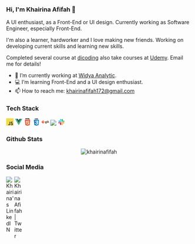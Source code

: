 ### Hi, I'm Khairina Afifah 👋

A UI enthusiast, as a Front-End or UI design. Currently working as Software Engineer, especially Front-End.

I'm also a learner, hardworker and I love making new friends. Working on developing current skills and learning new skills.

Completed several course at [dicoding](https://www.dicoding.com/users/afifahbelajar) also take courses at [Udemy](https://www.udemy.com/). Email me for details!

- 📍 I’m currently working at [Widya Analytic](https://www.widyaanalytic.com/).
- 💻 I’m learning Front-End and a UI design enthusiast.
- 📫 How to reach me: khairinafifah172@gmail.com

### Tech Stack
<code><img height="20" src="https://raw.githubusercontent.com/github/explore/80688e429a7d4ef2fca1e82350fe8e3517d3494d/topics/javascript/javascript.png"></code>
<code><img height="20" src="https://raw.githubusercontent.com/github/explore/80688e429a7d4ef2fca1e82350fe8e3517d3494d/topics/vue/vue.png"></code>
<code><img height="20" src="https://raw.githubusercontent.com/github/explore/80688e429a7d4ef2fca1e82350fe8e3517d3494d/topics/html/html.png"></code>
<code><img height="20" src="https://raw.githubusercontent.com/github/explore/80688e429a7d4ef2fca1e82350fe8e3517d3494d/topics/css/css.png"></code>
<code><img height="20" src="https://raw.githubusercontent.com/github/explore/80688e429a7d4ef2fca1e82350fe8e3517d3494d/topics/git/git.png"></code>
<code><img height="20" src="https://raw.githubusercontent.com/github/explore/80688e429a7d4ef2fca1e82350fe8e3517d3494d/topics/jira/jira.png"></code>
<code><img height="20" src="https://raw.githubusercontent.com/github/explore/80688e429a7d4ef2fca1e82350fe8e3517d3494d/topics/slack/slack.png"></code>

### Github Stats
<p align="center"> <img src="https://github-readme-stats.vercel.app/api?username=khairinafifah&show_icons=true&theme=gotham" alt="khairinafifah" />
 
### Social Media
<a href="https://www.linkedin.com/in/khairina-afifah-64ba85181/">
  <img align="left" alt="Khairina's LinkedIN" width="22px" src="https://raw.githubusercontent.com/peterthehan/peterthehan/master/assets/linkedin.svg" />
</a>
<a href="https://twitter.com/khairinafifah">
  <img align="left" alt="Khairina Afifah | Twitter" width="22px" src="https://raw.githubusercontent.com/peterthehan/peterthehan/master/assets/twitter.svg" />
</a>
 
<!--
**khairinafifah/khairinafifah** is a ✨ _special_ ✨ repository because its `README.md` (this file) appears on your GitHub profile.

Here are some ideas to get you started:

- 🔭 I’m currently working on ...
- 🌱 I’m currently learning ...
- 👯 I’m looking to collaborate on ...
- 🤔 I’m looking for help with ...
- 💬 Ask me about ...
- 📫 How to reach me: ...
- 😄 Pronouns: ...
- ⚡ Fun fact: ...
-->
